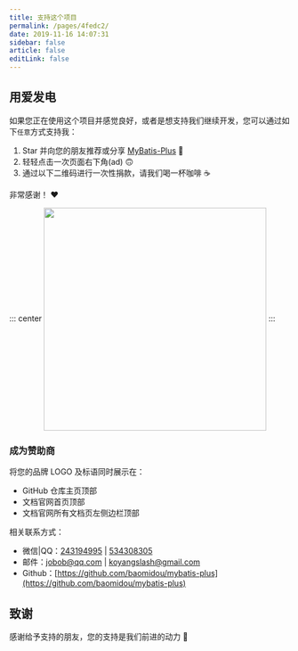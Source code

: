 ```yaml
---
title: 支持这个项目
permalink: /pages/4fedc2/
date: 2019-11-16 14:07:31
sidebar: false
article: false
editLink: false
---
```


## 用爱发电

如果您正在使用这个项目并感觉良好，或者是想支持我们继续开发，您可以通过如下`任意`方式支持我：

1. Star 并向您的朋友推荐或分享 [MyBatis-Plus](https://github.com/baomidou/mybatis-plus) 🚀
2. 轻轻点击一次页面右下角(ad) 🙃
3. 通过以下二维码进行一次性捐款，请我们喝一杯咖啡 ☕️

非常感谢！ ❤️

::: center
<img align="center" height="400px" src="/img/donate.png"/>
:::

### 成为赞助商

将您的品牌 LOGO 及标语同时展示在：

- GitHub 仓库主页顶部
- 文档官网首页顶部
- 文档官网所有文档页左侧边栏顶部

相关联系方式：

- 微信|QQ：[243194995](tencent://message/?uin=243194995&Site=&Menu=yes) | [534308305](tencent://message/?uin=534308305&Site=&Menu=yes)
- 邮件：[jobob@qq.com](mailto:jobob@qq.com) | [koyangslash@gmail.com](mailto:koyangslash@gmail.com)
- Github：[https://github.com/baomidou/mybatis-plus](https://github.com/baomidou/mybatis-plus)

## 致谢

感谢给予支持的朋友，您的支持是我们前进的动力 🎉
